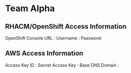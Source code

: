 # Team Alpha 

## RHACM/OpenShift Access Information

OpenShift Console URL : 
Username : 
Password: 

## AWS Access Information

Access Key ID :
Secret Access Key :
Base DNS Domain : 






